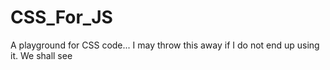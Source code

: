 # CSS_For_JS

A playground for CSS code... I may throw this away if I do not end up using it. We shall see